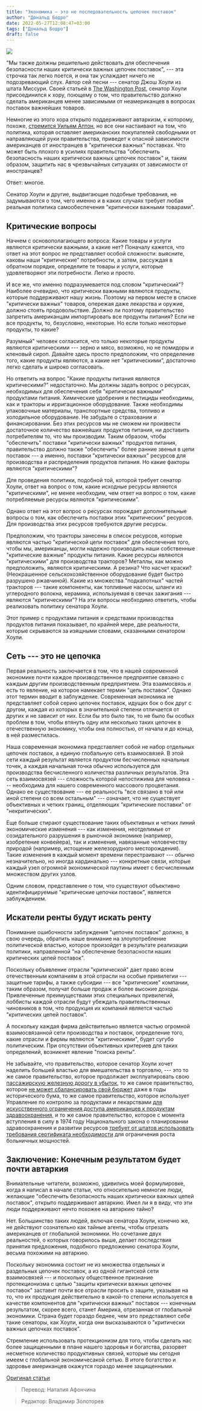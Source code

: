 ```yaml
---
title: "Экономика — это не последовательность цепочек поставок"
author: "Дональд Бодро"
date: 2022-05-27T12:08:47+03:00
tags: ["Дональд Бодро"]
draft: false
---
```

![](https://www.aier.org/wp-content/uploads/2020/04/supplychains.jpg)


"Мы также должны решительно действовать для обеспечения безопасности наших критически важных цепочек поставок", --- эта строчка так легко поется, и она так услаждает ничего не подозревающий слух. Автор сей песни --- сенатор Джош Хоули из штата Миссури. Своей статьей в [The Washington Post,](https://www.washingtonpost.com/opinions/congress-should-protect-every-job-in-the-country-during-this-crisis/2020/04/08/5f48e1ac-79cd-11ea-9bee-c5bf9d2e3288_story.html) сенатор Хоули присоединился к хору, поющему о том, что правительство должно сделать американцев менее зависимыми от неамериканцев в вопросах поставок важнейших товаров.

Немногие из этого хора открыто поддерживают автаркизм, к которому, похоже, [стремится Уильям Аптон,](https://americanmind.org/features/the-coronacrisis-and-our-future-discontents/make-america-autarkic-again/) но все они настаивают на том, что политика, которая оставляет американских покупателей свободными от направляющей руки правительства, приведет к опасной зависимости американцев от иностранцев в "критически важных" поставках. Что может быть плохого в усилиях правительства "обеспечить безопасность наших критически важных цепочек поставок" и, таким образом, защитить нас в чрезвычайных ситуациях от зависимости от иностранцев?

Ответ: многое. 

Сенатор Хоули и другие, выдвигающие подобные требования, не задумываются о том, чего именно и в каких случаях требует любая реальная политика самообеспечения "критически важными товарами".

## Критические вопросы

Начнем с основополагающего вопроса: Какие товары и услуги являются критически важными, а какие нет? Поначалу кажется, что ответ на этот вопрос не представляет особой сложности: выясните, каковы наши "критические" потребности, а затем, рассуждая в обратном порядке, определите те товары и услуги, которые удовлетворяют эти потребности. Легко и просто.

И все же, что именно подразумевается под словом "критический"? Наиболее очевидно, что критически важными являются продукты, которые поддерживают нашу жизнь. Поэтому на первом месте в списке "критически важных" товаров, опережая даже лекарства и оружие, должно стоять продовольствие. Должно ли поэтому правительство запретить американцам импортировать все продукты питания? Если не все продукты, то, безусловно, некоторые. Но если только некоторые продукты, то какие?

Разумный" человек согласится, что только некоторые продукты являются критическими --- зерно и мясо, возможно, но не помидоры и кленовый сироп. Давайте здесь просто предположим, что определение того, какие продукты являются, а какие нет "критическими", достаточно легко сделать и широко согласовать.

Но ответить на вопрос "Какие продукты питания являются критическими?" недостаточно. Мы должны задать вопрос о ресурсах, необходимых для обеспечения себя "критически важными" продуктами питания. Химические удобрения и пестициды необходимы, как и тракторы и ирригационное оборудование. Также необходимы упаковочные материалы, транспортные средства, топливо и холодильное оборудование. Не забудьте о страховании и финансировании. Без этих ресурсов мы не сможем ни произвести достаточное количество важнейших продуктов питания, ни доставить потребителям то, что мы производим. Таким образом, чтобы "обеспечить" поставки "критически важных" продуктов питания, правительство должно также "обеспечить" более ранние звенья в цепи поставок --- а именно, поставки "критически важных" ресурсов для производства и распределения продуктов питания. Но какие факторы являются "критическими"?

Для проведения политики, подобной той, которой требует сенатор Хоули, ответ на вопрос о том, какие исходные ресурсы являются "критическими", не менее необходим, чем ответ на вопрос о том, какие потребляемые ресурсы являются "критическими".

Однако ответ на этот вопрос о ресурсах порождает дополнительные вопросы о том, как обеспечить поставки этих "критических" ресурсов. Для производства этих ресурсов требуются другие ресурсы.

Предположим, что тракторы занесены в список ресурсов, которые являются частью "критической цепи поставок" для обеспечения того, чтобы мы, американцы, могли надежно производить наши собственные "критические важные" продукты питания. Какие ресурсы являются "критическими" для производства тракторов? Металлы, как можно предположить, являются критическими. А резина? Что насчет краски? (Неокрашенное сельскохозяйственное оборудование будет быстро разрушено ржавчиной). Какие из множества "подкапотных" частей тракторов --- такие компоненты, как топливные насосы, шланги из углеродного волокна, керамика, используемая в свечах зажигания --- являются "критическими"? На эти вопросы необходимо ответить, чтобы реализовать политику сенатора Хоули.

Этот пример с продуктами питания и средствами производства продуктов питания показывает, по крайней мере, две реальности, которые скрываются за изящными словами, сказанными сенатором Хоули.

## Сеть --- это не цепочка

Первая реальность заключается в том, что в нашей современной экономике почти каждое производственное предприятие связано с каждым другим производственным предприятием. Эта взаимосвязь и есть то явление, на которое намекает термин "цепь поставок". Однако этот термин вводит в заблуждение. Современная экономика не представляет собой серию цепочек поставок, идущих бок о бок друг с другом, каждая из которых в значительной степени отличается от других и не зависит от них. Если бы это было так, то не было бы особых проблем в том, чтобы втянуть одну или несколько таких цепочек в отечественную экономику, чтобы она полностью, от начала и до конца, в ней разместилась.

Наша современная экономика представляет собой не набор отдельных цепочек поставок, а единую глобальную сеть взаимосвязей. В этой сети каждый результат является продуктом бесчисленных начальных точек, а каждая начальная точка обычно используется для производства бесчисленного количества различных результатов. Эта сеть взаимосвязей --- сложность которой непостижима для человека --- необходима для нашего современного массового процветания. Однако ее существование --- ее реальность "все связано в той или иной степени со всем остальным" --- означает, что не существует объективных и четких границ, отделяющих "критические поставки" от "некритических".

Еще больше стирают существование таких объективных и четких линий экономические изменения --- как изменения, неотделимые от созидательного разрушения в рыночной экономике (например, изобретение конвейера), так и изменения, навязанные человечеству природой (например, истощение железорудного месторождения). Такие изменения в каждый момент времени перестраивают --- обычно незначительно, но иногда кардинально --- конкретные связи, которые каждый узел огромной экономической паутины имеет с бесчисленным множеством других узлов.

Одним словом, представление о том, что существуют объективно идентифицируемые "критические цепочки поставок", является заблуждением.

## Искатели ренты будут искать ренту

Понимание ошибочности заблуждения "цепочек поставок" должно, в свою очередь, обратить наше внимание на злоупотребление политической властью, которое произойдет в результате реализации политики, направленной "на обеспечение безопасности наших критических цепей поставок".

Поскольку объявление отрасли "критической" дает право всем отечественным компаниям в этой отрасли на особые привилегии --- защитные тарифы, а также субсидии --- все "критические" компании, таким образом, получат больше продаж и более высокие доходы. Привлеченные преимуществами этих специальных привилегий, лоббисты каждой отрасли будут убеждать правительственных чиновников в том, что продукция их компаний является частью "критических цепей поставок".

А поскольку каждая фирма действительно является частью огромной взаимосвязанной сети производства и поставок, определение того, какие отрасли и фирмы являются "критическими", будет сугубо политическим. При отсутствии объективных критериев для таких определений, возникнет явление "поиска ренты".

Не забывайте, что правительство, которое сенатор Хоули хочет наделить большей властью для вмешательства в торговлю, --- это то же самое правительство, которое продолжает эксплуатировать свою [пассажирскую железную дорогу в убыток,](https://www.businessinsider.com/amtrak-why-so-expensive-america-train-system-2019-3) то же самое правительство, которое [не может сбалансировать свой бюджет](https://www.aier.org/article/government-spending-is-the-real-tax/) даже в годы исторического бума, то же самое правительство, которое использует Управление по контролю за продуктами и лекарствами [для искусственного ограничения доступа американцев к продуктам здравоохранения,](https://www.fdareview.org/) и то же самое правительство, которое с момента вступления в силу в 1974 году Национального закона о планировании здравоохранения и развитии ресурсов [требует от штатов использовать требования сертификата необходимости](https://www.mercatus.org/system/files/mitchell-con-qa-mop-mercatus-v2.pdf) для ограничения роста больничных мощностей.

## Заключение: Конечным результатом будет почти автаркия

Внимательные читатели, возможно, удивились моей формулировке, когда я написал в начале статьи, что относительно немногие люди, желающие "обеспечить безопасность наших критически важных цепей поставок", открыто поддерживают автаркию. Имел ли я в виду, что эти люди поддерживают нечто похожее на автаркию тайно?

Нет. Большинство таких людей, включая сенатора Хоули, конечно же, не действуют сознательно как тайные агенты, чтобы отрезать американцев от глобальной экономики. Но сочетание двух реальностей, о которых говорилось выше, делает последствия принятия предложения, подобного предложению сенатора Хоули, весьма похожими на автаркию.

Поскольку экономика состоит не из множества отдельных и раздельных цепочек поставок, а из одной гигантской сети взаимосвязей --- и поскольку общественное признание протекционизма с целью "защиты критически важных цепочек поставок" заставит почти все отрасли просить о защите, указывая на то, что их продукция действительно в какой-то степени используется в качестве компонентов для "критически важных" поставок --- конечным результатом, скорее всего, станет Америка, отрезанная от глобальной экономики. Страна будет гораздо беднее, чем это представляют себе такие сенаторы, как Хоули, когда они высказываются о "критически важных цепочках поставок".

Стремление использовать протекционизм для того, чтобы сделать нас более защищенными в плане нашего здоровья и богатства, разорвет несметное количество продуктивных связей, которые мы сегодня имеем с глобальной экономичесакой сетью. В итоге богатство и здоровье американцев окажутся гораздо менее защищенными.

[Оригинал статьи](https://www.aier.org/article/the-economy-is-not-a-series-of-supply-chains/)

> Перевод: Наталия Афончина

> Редактор: Владимир Золоторев